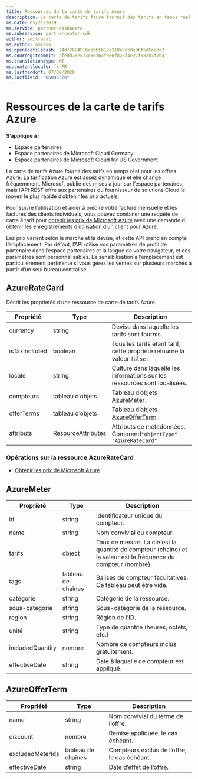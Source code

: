 ```yaml
---
title: Ressources de la carte de tarifs Azure
description: La carte de tarifs Azure fournit des tarifs en temps réel pour les offres Azure.
ms.date: 05/21/2019
ms.service: partner-dashboard
ms.subservice: partnercenter-sdk
author: amitravat
ms.author: amrava
ms.openlocfilehash: 24df2694916cebb5612e21843d50c9bf5d5cade3
ms.sourcegitcommit: cfedd76e573c5616cf006f826f4e27f08281f7b4
ms.translationtype: MT
ms.contentlocale: fr-FR
ms.lasthandoff: 07/08/2020
ms.locfileid: "86095370"
---
```

# <a name="azure-rate-card-resources"></a>Ressources de la carte de tarifs Azure

**S’applique à :**

- Espace partenaires
- Espace partenaires de Microsoft Cloud Germany
- Espace partenaires de Microsoft Cloud for US Government

La carte de tarifs Azure fournit des tarifs en temps réel pour les offres Azure. La tarification Azure est assez dynamique et elle change fréquemment. Microsoft publie des mises à jour sur l’espace partenaires, mais l’API REST offre aux partenaires du fournisseur de solutions Cloud le moyen le plus rapide d’obtenir les prix actuels.

Pour suivre l’utilisation et aider à prédire votre facture mensuelle et les factures des clients individuels, vous pouvez combiner une requête de carte à tarif pour [obtenir les prix de Microsoft Azure](get-prices-for-microsoft-azure.md) avec une demande d' [obtenir les enregistrements d’utilisation d’un client pour Azure](get-a-customer-s-utilization-record-for-azure.md).

Les prix varient selon le marché et la devise, et cette API prend en compte l’emplacement. Par défaut, l’API utilise vos paramètres de profil de partenaire dans l’espace partenaires et la langue de votre navigateur, et ces paramètres sont personnalisables. La sensibilisation à l’emplacement est particulièrement pertinente si vous gérez les ventes sur plusieurs marchés à partir d’un seul bureau centralisé.

## <a name="azureratecard"></a>AzureRateCard

Décrit les propriétés d’une ressource de carte de tarifs Azure.

| Propriété      | Type                                      | Description                                                       |
|---------------|-------------------------------------------|-------------------------------------------------------------------|
| currency      | string                                    | Devise dans laquelle les tarifs sont fournis.                     |
| isTaxIncluded | boolean                                   | Tous les tarifs étant tarif, cette propriété retourne la valeur `false` . |
| locale        | string                                    | Culture dans laquelle les informations sur les ressources sont localisées.       |
| compteurs        | tableau d’objets                          | Tableau d’objets [AzureMeter](#azuremeter) .                       |
| offerTerms    | tableau d’objets                          | Tableau d’objets [AzureOfferTerm](#azureofferterm) .               |
| attributs    | [ResourceAttributes](utility-resources.md#resourceattributes) | Attributs de métadonnées. Comprend`"objectType": "AzureRateCard"`   |

### <a name="operations-on-the-azureratecard-resource"></a>Opérations sur la ressource AzureRateCard

- [Obtenir les prix de Microsoft Azure](get-prices-for-microsoft-azure.md)

## <a name="azuremeter"></a>AzureMeter

| Propriété         | Type             | Description                                                                                   |
|------------------|------------------|-----------------------------------------------------------------------------------------------|
| id               | string           | Identificateur unique du compteur.                                                                    |
| name             | string           | Nom convivial du compteur.                                                                   |
| tarifs            | object           | Taux de mesure. La clé est la quantité de compteur (chaîne) et la valeur est la fréquence du compteur (nombre). |
| tags             | tableau de chaînes | Balises de compteur facultatives. Ce tableau peut être vide.                                                 |
| catégorie         | string           | Catégorie de la ressource.                                                                     |
| sous-catégorie      | string           | Sous-catégorie de la ressource.                                                                 |
| region           | string           | Région de l’ID.                                                                             |
| unité             | string           | Type de quantité (heures, octets, etc.)                                                     |
| includedQuantity | nombre           | Nombre de compteurs inclus gratuitement.                                               |
| effectiveDate    | string           | Date à laquelle ce compteur est appliqué.                                                             |

## <a name="azureofferterm"></a>AzureOfferTerm

| Propriété         | Type             | Description                             |
|------------------|------------------|-----------------------------------------|
| name             | string           | Nom convivial du terme de l’offre.        |
| discount         | nombre           | Remise appliquée, le cas échéant.           |
| excludedMeterIds | tableau de chaînes | Compteurs exclus de l’offre, le cas échéant. |
| effectiveDate    | string           | Date d’effet de l’offre.        |
